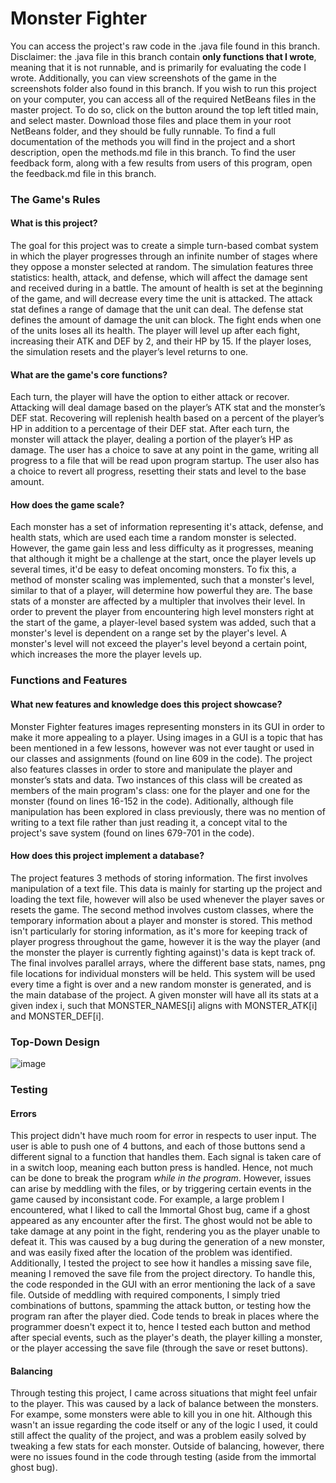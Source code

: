 # Monster Fighter
You can access the project's raw code in the .java file found in this branch. Disclaimer: the .java file in this branch contain __only functions that I wrote__, meaning that it is not runnable, and is primarily for evaluating the code I wrote. Additionally, you can view screenshots of the game in the screenshots folder also found in this branch. If you wish to run this project on your computer, you can access all of the required NetBeans files in the master project. To do so, click on the button around the top left titled main, and select master. Download those files and place them in your root NetBeans folder, and they should be fully runnable. To find a full documentation of the methods you will find in the project and a short description, open the methods.md file in this branch. To find the user feedback form, along with a few results from users of this program, open the feedback.md file in this branch.

### The Game's Rules
#### What is this project?
The goal for this project was to create a simple turn-based combat system in which the player progresses through an infinite number of stages where they oppose a monster selected at random. The simulation features three statistics: health, attack, and defense, which will affect the damage sent and received during in a battle. The amount of health is set at the beginning of the game, and will decrease every time the unit is attacked. The attack stat defines a range of damage that the unit can deal. The defense stat defines the amount of damage the unit can block. The fight ends when one of the units loses all its health. The player will level up after each fight, increasing their ATK and DEF by 2, and their HP by 15. If the player loses, the simulation resets and the player’s level returns to one.

#### What are the game's core functions?
Each turn, the player will have the option to either attack or recover. Attacking will deal damage based on the player’s ATK stat and the monster’s DEF stat. Recovering will replenish health based on a percent of the player’s HP in addition to a percentage of their DEF stat. After each turn, the monster will attack the player, dealing a portion of the player’s HP as damage. The user has a choice to save at any point in the game, writing all progress to a file that will be read upon program startup. The user also has a choice to revert all progress, resetting their stats and level to the base amount.

#### How does the game scale?
Each monster has a set of information representing it's attack, defense, and health stats, which are used each time a random monster is selected. However, the game gain less and less difficulty as it progresses, meaning that although it might be a challenge at the start, once the player levels up several times, it'd be easy to defeat oncoming monsters. To fix this, a method of monster scaling was implemented, such that a monster's level, similar to that of a player, will determine how powerful they are. The base stats of a monster are affected by a multipler that involves their level. In order to prevent the player from encountering high level monsters right at the start of the game, a player-level based system was added, such that a monster's level is dependent on a range set by the player's level. A monster's level will not exceed the player's level beyond a certain point, which increases the more the player levels up.

### Functions and Features
#### What new features and knowledge does this project showcase?
Monster Fighter features images representing monsters in its GUI in order to make it more appealing to a player. Using images in a GUI is a topic that has been mentioned in a few lessons, however was not ever taught or used in our classes and assignments (found on line 609 in the code). The project also features classes in order to store and manipulate the player and monster’s stats and data. Two instances of this class will be created as members of the main program's class: one for the player and one for the monster (found on lines 16-152 in the code). Aditionally, although file manipulation has been explored in class previously, there was no mention of writing to a text file rather than just reading it, a concept vital to the project's save system (found on lines 679-701 in the code).

#### How does this project implement a database?
The project features 3 methods of storing information. The first involves manipulation of a text file. This data is mainly for starting up the project and loading the text file, however will also be used whenever the player saves or resets the game. The second method involves custom classes, where the temporary information about a player and monster is stored. This method isn't particularly for storing information, as it's more for keeping track of player progress throughout the game, however it is the way the player (and the monster the player is currently fighting against)'s data is kept track of. The final involves parallel arrays, where the different base stats, names, png file locations for individual monsters will be held. This system will be used every time a fight is over and a new random monster is generated, and is the main database of the project. A given monster will have all its stats at a given index i, such that MONSTER_NAMES[i] aligns with MONSTER_ATK[i] and MONSTER_DEF[i].

### Top-Down Design
![image](https://user-images.githubusercontent.com/59585745/122836829-08050580-d2c1-11eb-84e7-adfd779e7f0a.png)

### Testing
#### Errors
This project didn't have much room for error in respects to user input. The user is able to push one of 4 buttons, and each of those buttons send a different signal to a function that handles them. Each signal is taken care of in a switch loop, meaning each button press is handled. Hence, not much can be done to break the program _while in the program_. However, issues can arise by meddling with the files, or by triggering certain events in the game caused by inconsistant code. For example, a large problem I encountered, what I liked to call the Immortal Ghost bug, came if a ghost appeared as any encounter after the first. The ghost would not be able to take damage at any point in the fight, rendering you as the player unable to defeat it. This was caused by a bug during the generation of a new monster, and was easily fixed after the location of the problem was identified. Additionally, I tested the project to see how it handles a missing save file, meaning I removed the save file from the project directory. To handle this, the code responded in the GUI with an error mentioning the lack of a save file. Outside of meddling with required components, I simply tried combinations of buttons, spamming the attack button, or testing how the program ran after the player died. Code tends to break in places where the programmer doesn't expect it to, hence I tested each button and method after special events, such as the player's death, the player killing a monster, or the player accessing the save file (through the save or reset buttons).

#### Balancing
Through testing this project, I came across situations that might feel unfair to the player. This was caused by a lack of balance between the monsters. For exampe, some monsters were able to kill you in one hit. Although this wasn't an issue regarding the code itself or any of the logic I used, it could still affect the quality of the project, and was a problem easily solved by tweaking a few stats for each monster. Outside of balancing, however, there were no issues found in the code through testing (aside from the immortal ghost bug).
